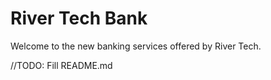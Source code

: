 # River Tech Bank
Welcome to the new banking services offered by River Tech.

//TODO: Fill README.md
